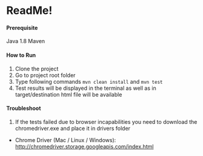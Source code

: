 # ReadMe!

#### Prerequisite 
Java 1.8
Maven

#### How to Run
1. Clone the project
2. Go to project root folder
3. Type following commands
`mvn clean install` and    `mvn test`
4. Test results will be displayed in the terminal as well as in target/destination html file will be available


#### Troubleshoot

1. If the tests failed due to browser incapabilities you need to download the chromedriver.exe and place it in drivers folder
- Chrome Driver (Mac / Linux / Windows):
http://chromedriver.storage.googleapis.com/index.html

